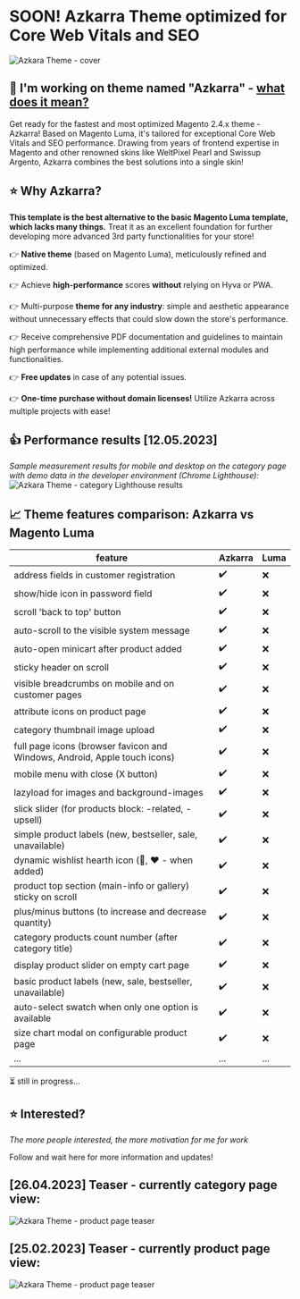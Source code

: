 # SOON! Azkarra Theme optimized for Core Web Vitals and SEO

![Azkara Theme - cover](https://github.com/jq91/M2-AzkarraTheme-for-Core-Web-Vitals-and-SEO/blob/main/azkarra-cover.jpg)

## :rocket: I'm working on theme named "Azkarra" - [what does it mean?](https://translate.google.com/?hl=pl&sl=eu&tl=en&text=Azkarra&op=translate)

Get ready for the fastest and most optimized Magento 2.4.x theme - Azkarra! Based on Magento Luma, it's tailored for exceptional Core Web Vitals and SEO performance. Drawing from years of frontend expertise in Magento and other renowned skins like WeltPixel Pearl and Swissup Argento, Azkarra combines the best solutions into a single skin!

## :star: Why Azkarra?
**This template is the best alternative to the basic Magento Luma template, which lacks many things.** Treat it as an excellent foundation for further developing more advanced 3rd party functionalities for your store!

:point_right: **Native theme** (based on Magento Luma), meticulously refined and optimized.

:point_right: Achieve **high-performance** scores **without** relying on Hyva or PWA.

:point_right: Multi-purpose **theme for any industry**: simple and aesthetic appearance without unnecessary effects that could slow down the store's performance.

:point_right: Receive comprehensive PDF documentation and guidelines to maintain high performance while implementing additional external modules and functionalities.

:point_right: **Free updates** in case of any potential issues.

:point_right:  **One-time purchase without domain licenses!** Utilize Azkarra across multiple projects with ease!


## :+1: Performance results [12.05.2023]
*Sample measurement results for mobile and desktop on the category page with demo data in the developer environment (Chrome Lighthouse):*
![Azkara Theme - category Lighthouse results](https://github.com/jq91/M2-AzkarraTheme-for-Core-Web-Vitals-and-SEO/blob/main/category-chrome-lighthouse.png)

## :chart_with_upwards_trend: Theme features comparison: Azkarra vs Magento Luma

| feature | Azkarra | Luma |
| --- | --- | --- |
| address fields in customer registration | :heavy_check_mark: | :x: |
| show/hide icon in password field | :heavy_check_mark: | :x: |
| scroll 'back to top' button | :heavy_check_mark: | :x: |
| auto-scroll to the visible system message | :heavy_check_mark: | :x: |
| auto-open minicart after product added | :heavy_check_mark: | :x: |
| sticky header on scroll | :heavy_check_mark: | :x: |
| visible breadcrumbs on mobile and on customer pages | :heavy_check_mark: | :x: |
| attribute icons on product page | :heavy_check_mark: | :x: |
| category thumbnail image upload  | :heavy_check_mark: | :x: |
| full page icons (browser favicon and Windows, Android, Apple touch icons) | :heavy_check_mark: | :x: |
| mobile menu with close (X button) | :heavy_check_mark: | :x: |
| lazyload for images and background-images | :heavy_check_mark: | :x: |
| slick slider (for products block:  -related, -upsell) | :heavy_check_mark: | :x: |
| simple product labels (new, bestseller, sale, unavailable) | :heavy_check_mark: | :x: |
| dynamic wishlist hearth icon (:white_heart:, :heart: - when added) | :heavy_check_mark: | :x: |
| product top section (main-info or gallery) sticky on scroll | :heavy_check_mark: | :x: |
| plus/minus buttons (to increase and decrease quantity) | :heavy_check_mark: | :x: |
| category products count number (after category title) | :heavy_check_mark: | :x: |
| display product slider on empty cart page | :heavy_check_mark: | :x: |
| basic product labels (new, sale, bestseller, unavailable) | :heavy_check_mark: | :x: |
| auto-select swatch when only one option is available | :heavy_check_mark: | :x: |
| size chart modal on configurable product page | :heavy_check_mark: | :x: |
| ... | ... | ... |

:hourglass_flowing_sand: still in progress...

## :star: Interested? 
*The more people interested, the more motivation for me for work* 

Follow and wait here for more information and updates!

## [26.04.2023] Teaser - currently category page view:

![Azkara Theme - product page teaser](https://github.com/jq91/M2-AzkarraTheme-for-Core-Web-Vitals-and-SEO/blob/main/teaser-category.gif)

## [25.02.2023] Teaser - currently product page view:

![Azkara Theme - product page teaser](https://github.com/jq91/M2-AzkarraTheme-for-Core-Web-Vitals-and-SEO/blob/main/teaser.gif)
